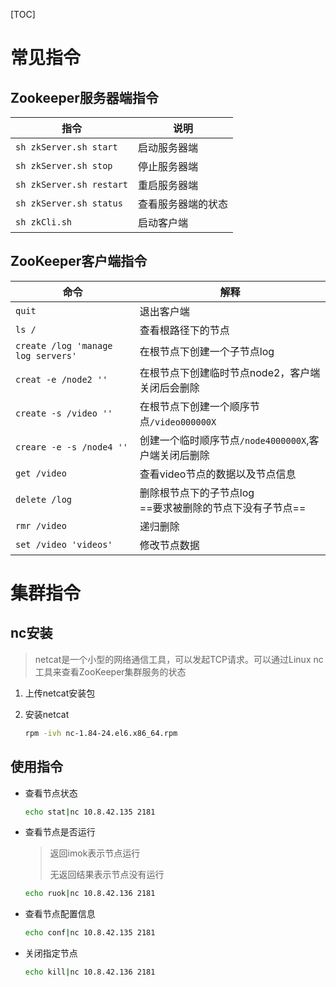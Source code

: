 [TOC]



# 常见指令

## Zookeeper服务器端指令

| 指令                     | 说明               |
| ------------------------ | ------------------ |
| `sh zkServer.sh start`   | 启动服务器端       |
| `sh zkServer.sh stop`    | 停止服务器端       |
| `sh zkServer.sh restart` | 重启服务器端       |
| `sh zkServer.sh status`  | 查看服务器端的状态 |
| `sh zkCli.sh`            | 启动客户端         |



## ZooKeeper客户端指令

| 命令                               | 解释                                                         |
| ---------------------------------- | ------------------------------------------------------------ |
| `quit`                             | 退出客户端                                                   |
| `ls /`                             | 查看根路径下的节点                                           |
| `create /log 'manage log servers'` | 在根节点下创建一个子节点log                                  |
| `creat -e /node2 ''`               | 在根节点下创建临时节点node2，客户端关闭后会删除              |
| `create -s /video ''`              | 在根节点下创建一个顺序节点`/video000000X`                    |
| `creare -e -s /node4 ''`           | 创建一个临时顺序节点`/node4000000X`,客户端关闭后删除         |
| `get /video`                       | 查看video节点的数据以及节点信息                              |
| `delete /log`                      | 删除根节点下的子节点log<br />==要求被删除的节点下没有子节点== |
| `rmr /video`                       | 递归删除                                                     |
| `set /video 'videos'`              | 修改节点数据                                                 |



# 集群指令

## nc安装

> netcat是一个小型的网络通信工具，可以发起TCP请求。可以通过Linux nc 工具来查看ZooKeeper集群服务的状态

1. 上传netcat安装包

2. 安装netcat

   ```sh
   rpm -ivh nc-1.84-24.el6.x86_64.rpm
   ```

   

## 使用指令

- 查看节点状态

  ```sh
  echo stat|nc 10.8.42.135 2181
  ```

- 查看节点是否运行

  > 返回imok表示节点运行
  >
  > 无返回结果表示节点没有运行

  ```sh
  echo ruok|nc 10.8.42.136 2181
  ```

- 查看节点配置信息

  ```sh
  echo conf|nc 10.8.42.135 2181
  ```

- 关闭指定节点

  ```sh
  echo kill|nc 10.8.42.136 2181
  ```

  
